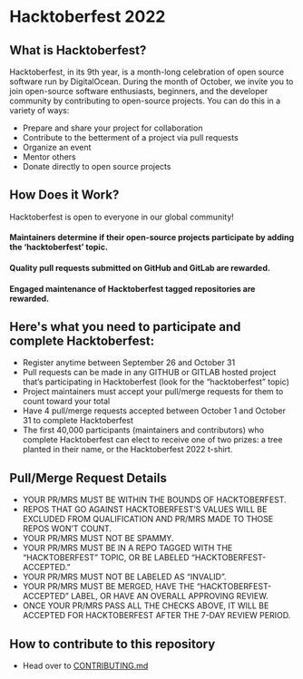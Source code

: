 # Hacktoberfest 2022
## What is Hacktoberfest?
Hacktoberfest, in its 9th year, is a month-long celebration of open source software run by DigitalOcean. During the month of October, we invite you to join open-source software enthusiasts, beginners, and the developer community by contributing to open-source projects. You can do this in a variety of ways:
- Prepare and share your project for collaboration
- Contribute to the betterment of a project via pull requests
- Organize an event
- Mentor others
- Donate directly to open source projects
## How Does it Work?
Hacktoberfest is open to everyone in our global community!
#### Maintainers determine if their open-source projects participate by adding the ‘hacktoberfest’ topic.
#### Quality pull requests submitted on GitHub and GitLab are rewarded.
#### Engaged maintenance of Hacktoberfest tagged repositories are rewarded.
## Here's what you need to participate and complete Hacktoberfest:
 - Register anytime between September 26 and October 31
 - Pull requests can be made in any GITHUB or GITLAB hosted project that’s participating in Hacktoberfest (look for the “hacktoberfest” topic)
 - Project maintainers must accept your pull/merge requests for them to count toward your total
 - Have 4 pull/merge requests accepted between October 1 and October 31 to complete Hacktoberfest
 - The first 40,000 participants (maintainers and contributors) who complete Hacktoberfest can elect to receive one of two prizes: a tree planted in their name, or the Hacktoberfest 2022 t-shirt.
## Pull/Merge Request Details
 - YOUR PR/MRS MUST BE WITHIN THE BOUNDS OF HACKTOBERFEST.
 - REPOS THAT GO AGAINST HACKTOBERFEST’S VALUES WILL BE EXCLUDED FROM QUALIFICATION AND PR/MRS MADE TO THOSE REPOS WON’T COUNT.
 - YOUR PR/MRS MUST NOT BE SPAMMY.
 - YOUR PR/MRS MUST BE IN A REPO TAGGED WITH THE “HACKTOBERFEST” TOPIC, OR BE LABELED “HACKTOBERFEST-ACCEPTED.”
 - YOUR PR/MRS MUST NOT BE LABELED AS “INVALID”.
 - YOUR PR/MRS MUST BE MERGED, HAVE THE “HACKTOBERFEST-ACCEPTED” LABEL, OR HAVE AN OVERALL APPROVING REVIEW.
 - ONCE YOUR PR/MRS PASS ALL THE CHECKS ABOVE, IT WILL BE ACCEPTED FOR HACKTOBERFEST AFTER THE 7-DAY REVIEW PERIOD.
## How to contribute to this repository
- Head over to [CONTRIBUTING.md](https://github.com/SyedZawwarAhmed/Hacktoberfest-2022/blob/main/CONTRIBUTING.md)
